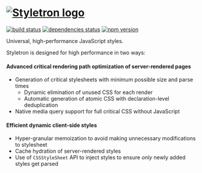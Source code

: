 # [![Styletron logo](https://cdn.rawgit.com/rtsao/styletron/logo/logo.svg "Styletron")](https://github.com/rtsao/styletron)

[![build status][build-badge]][build-href]
[![dependencies status][deps-badge]][deps-href]
[![npm version][npm-badge]][npm-href]

Universal, high-performance JavaScript styles.

Styletron is designed for high performance in two ways:

#### Advanced critical rendering path optimization of server-rendered pages
- Generation of critical stylesheets with minimum possible size and parse times
  - Dynamic elimination of unused CSS for each render
  - Automatic generation of atomic CSS with declaration-level deduplication
- Native media query support for full critical CSS without JavaScript

#### Efficient dynamic client-side styles
- Hyper-granular memoization to avoid making unnecessary modifications to stylesheet
- Cache hydration of server-rendered styles 
- Use of `CSSStyleSheet` API to inject styles to ensure *only* newly added styles get parsed

[build-badge]: https://travis-ci.org/rtsao/styletron.svg?branch=master
[build-href]: https://travis-ci.org/rtsao/styletron
[deps-badge]: https://david-dm.org/rtsao/styletron.svg
[deps-href]: https://david-dm.org/rtsao/styletron
[npm-badge]: https://badge.fury.io/js/styletron.svg
[npm-href]: https://www.npmjs.com/package/styletron
